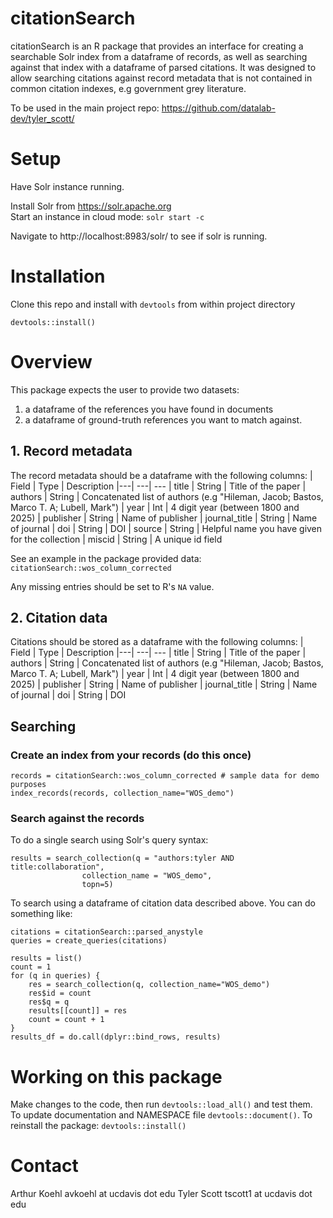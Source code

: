 # citationSearch

citationSearch is an R package that provides an interface for creating a
searchable Solr index from a dataframe of records, as well as searching against
that index with a dataframe of parsed citations. It was designed to allow
searching citations against record metadata that is not contained in common
citation indexes, e.g government grey literature.

To be used in the main project repo: 
https://github.com/datalab-dev/tyler_scott/

# Setup

Have Solr instance running.

Install Solr from https://solr.apache.org  
Start an instance in cloud mode: `solr start -c`

Navigate to http://localhost:8983/solr/ to see if solr is running.

# Installation

Clone this repo and install with `devtools` from within project directory

```
devtools::install()
```

# Overview

This package expects the user to provide two datasets:
1. a dataframe of the references you have found in documents
2. a dataframe of ground-truth references you want to match against.

## 1. Record metadata

The record metadata should be a dataframe with the following columns:
| Field | Type | Description
|---| ---| ---
| title |  String | Title of the paper 
| authors |  String | Concatenated list of authors (e.g "Hileman, Jacob; Bastos, Marco T. A; Lubell, Mark")
| year |  Int | 4 digit year (between 1800 and 2025)
| publisher |  String | Name of publisher
| journal_title |  String | Name of journal
| doi |  String | DOI
| source |  String | Helpful name you have given for the collection
| miscid |  String | A unique id field 

See an example in the package provided data:
`citationSearch::wos_column_corrected`

Any missing entries should be set to R's `NA` value.

## 2. Citation data

Citations should be stored as a dataframe with the following columns:
| Field | Type | Description
|---| ---| ---
| title |  String | Title of the paper 
| authors |  String | Concatenated list of authors (e.g "Hileman, Jacob; Bastos, Marco T. A; Lubell, Mark")
| year |  Int | 4 digit year (between 1800 and 2025)
| publisher |  String | Name of publisher
| journal_title |  String | Name of journal
| doi |  String | DOI

## Searching

### Create an index from your records (do this once)

```{r}
records = citationSearch::wos_column_corrected # sample data for demo purposes
index_records(records, collection_name="WOS_demo")
```

### Search against the records

To do a single search using Solr's query syntax:
```{r}
results = search_collection(q = "authors:tyler AND title:collaboration", 
			    collection_name = "WOS_demo", 
			    topn=5)
```

To search using a dataframe of citation data described above.
You can do something like:
```{r}
citations = citationSearch::parsed_anystyle
queries = create_queries(citations)

results = list()
count = 1
for (q in queries) {
    res = search_collection(q, collection_name="WOS_demo")
    res$id = count
    res$q = q
    results[[count]] = res
    count = count + 1
}
results_df = do.call(dplyr::bind_rows, results)
```

# Working on this package

Make changes to the code, then run `devtools::load_all()` and test them.
To update documentation and NAMESPACE file `devtools::document()`.
To reinstall the package: `devtools::install()`	

# Contact

Arthur Koehl avkoehl at ucdavis dot edu
Tyler Scott tscott1 at ucdavis dot edu

